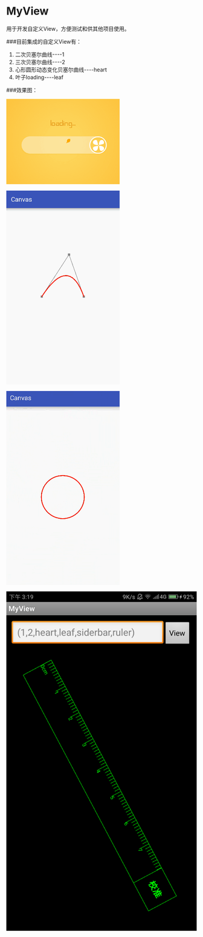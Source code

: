 # MyView
用于开发自定义View，方便测试和供其他项目使用。


###目前集成的自定义View有：

1. 二次贝塞尔曲线----1
2. 三次贝塞尔曲线----2
3. 心形圆形动态变化贝塞尔曲线----heart
4. 叶子loading----leaf
 

###效果图：

![叶子loading](./ScreenShots/leafLoading.gif)

![二次贝塞尔曲线](./ScreenShots/quadBezier.gif)

![心形变圆形](./ScreenShots/heartBezier.gif)

![可校准尺子](./ScreenShots/ruler.png)